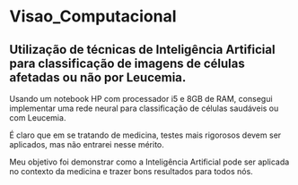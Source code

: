 # Visao_Computacional
## Utilização de técnicas de Inteligência Artificial para classificação de imagens de células afetadas ou não por Leucemia.

Usando um notebook HP com processador i5 e 8GB de RAM, consegui implementar uma rede neural para classificação de células saudáveis ou com Leucemia.

É claro que em se tratando de medicina, testes mais rigorosos devem ser aplicados, mas não entrarei nesse mérito.

Meu objetivo foi demonstrar como a Inteligência Artificial pode ser aplicada no contexto da medicina e trazer bons resultados para todos nós.


